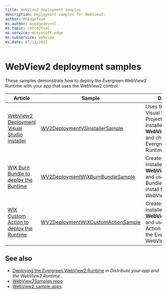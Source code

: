```yaml
---
title: WebView2 deployment samples
description: Deployment samples for WebView2.
author: MSEdgeTeam
ms.author: msedgedevrel
ms.topic: conceptual
ms.service: microsoft-edge
ms.subservice: webview
ms.date: 07/11/2022
---
```

# WebView2 deployment samples

These samples demonstrate how to deploy the Evergreen WebView2 Runtime with your app that uses the WebView2 control.

| Article | Sample | Description |
|---|---|---|
| [WebView2 Deployment Visual Studio installer](wv2deploymentvsinstallersample.md) | [WV2DeploymentVSInstallerSample](https://github.com/MicrosoftEdge/WebView2Samples/tree/main/SampleApps/WV2DeploymentVSInstallerSample) | Uses the Microsoft Visual Studio Installer Projects to create an installer for **WebView2APISample** and chain-install the Evergreen WebView2 Runtime. |
| [WiX Burn Bundle to deploy the Runtime](wv2deploymentwixburnbundlesample.md) | [WV2DeploymentWiXBurnBundleSample](https://github.com/MicrosoftEdge/WebView2Samples/tree/main/SampleApps/WV2DeploymentWiXBurnBundleSample) | Creates a WiX installer for **WebView2APISample** and uses WiX Burn Bundle to chain-install the Evergreen WebView2 Runtime. |
| [WiX Custom Action to deploy the Runtime](wv2deploymentwixcustomactionsample.md) | [WV2DeploymentWiXCustomActionSample](https://github.com/MicrosoftEdge/WebView2Samples/tree/main/SampleApps/WV2DeploymentWiXCustomActionSample) | Creates a WiX installer for **WebView2APISample** and uses WiX Custom Action to chain-install the Evergreen WebView2 Runtime. |


<!-- ====================================================================== -->
## See also

* [Deploying the Evergreen WebView2 Runtime](../concepts/distribution.md#deploying-the-evergreen-webview2-runtime) in _Distribute your app and the WebView2 Runtime_.
* [WebView2Samples repo](https://github.com/MicrosoftEdge/WebView2Samples#readme)
* [WebView2 sample apps](../code-samples-links.md)
